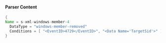 #### Parser Content
```Java
{
Name = s-xml-windows-member-4
  DataType = "windows-member-removed"
  Conditions = [ "<EventID>4729</EventID>", "<Data Name='TargetSid'>" ]
}
```